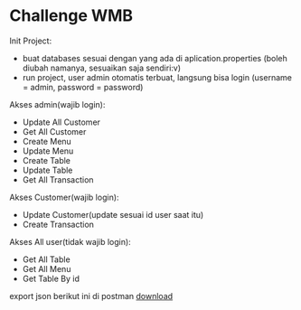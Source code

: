 
# Challenge WMB

Init Project:
- buat databases sesuai dengan yang ada di aplication.properties (boleh diubah namanya, sesuaikan saja sendiri:v)
- run project, user admin otomatis terbuat, langsung bisa login (username = admin, password = password)

Akses admin(wajib login):
- Update All Customer
- Get All Customer
- Create Menu
- Update Menu
- Create Table
- Update Table
- Get All Transaction

Akses Customer(wajib login):
- Update Customer(update sesuai id user saat itu)
- Create Transaction 

Akses All user(tidak wajib login):
- Get All Table
- Get All Menu
- Get Table By id


export json berikut ini di postman [download](https://drive.google.com/file/d/1Jxk5VvBmJVp5wB01A_T-colJaYZmS_vL/view?usp=sharing)



